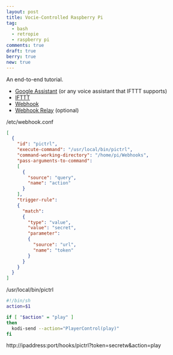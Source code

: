 ```yaml
---
layout: post
title: Vocie-Controlled Raspberry Pi
tag:
  - bash
  - retropie
  - raspberry pi
comments: true
draft: true
berry: true
new: true
---
```


An end-to-end tutorial.

* [Google Assistant](https://assistant.google.com/) (or any voice assistant that IFTTT supports)
* [IFTTT](https://ifttt.com/)
* [Webhook](https://github.com/adnanh/webhook)
* [Webhook Relay](https://webhookrelay.com/) (optional)

/etc/webhook.conf
```json
[
  {
    "id": "pictrl",
    "execute-command": "/usr/local/bin/pictrl",
    "command-working-directory": "/home/pi/Webhooks",
    "pass-arguments-to-command":
    [
      {
        "source": "query",
        "name": "action"
      }
    ],
    "trigger-rule":
    {
      "match":
      {
        "type": "value",
        "value": "secret",
        "parameter":
        {
          "source": "url",
          "name": "token"
        }
      }
    }
  }
]
````

/usr/local/bin/pictrl
```bash
#!/bin/sh
action=$1

if [ "$action" = "play" ]
then
  kodi-send --action="PlayerControl(play)"
fi
```

http://ipaddress:port/hooks/pictrl?token=secretw&action=play
